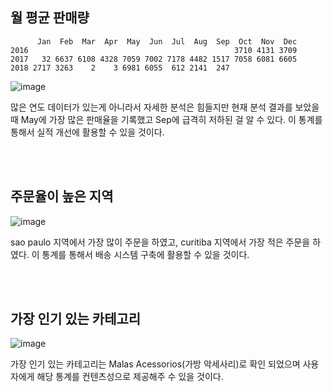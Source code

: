 ## 월 평균 판매량

```
      Jan  Feb  Mar  Apr  May  Jun  Jul  Aug  Sep  Oct  Nov  Dec
2016                                              3710 4131 3709
2017   32 6637 6108 4328 7059 7002 7178 4482 1517 7058 6081 6605
2018 2717 3263    2    3 6981 6055  612 2141  247
```

![image](https://github.com/iJaeDragon/Olist-Brazil_E-Commerce_System_Data_Analysis/assets/66985977/a26374d3-804a-44bb-9759-0981fa063588)

많은 연도 데이터가 있는게 아니라서 자세한 분석은 힘들지만 현재 분석 결과를 보았을 때 May에 가장 많은 판매율을 기록했고 Sep에 급격히 저하된 걸 알 수 있다.
이 통계를 통해서 실적 개선에 활용할 수 있을 것이다.

<br/><br/>

## 주문율이 높은 지역

![image](https://github.com/iJaeDragon/Olist-Brazil_E-Commerce_System_Data_Analysis/assets/66985977/3c3ba298-10df-4073-961c-f328aa33c108)

sao paulo 지역에서 가장 많이 주문을 하였고, curitiba 지역에서 가장 적은 주문을 하였다.
이 통계를 통해서 배송 시스템 구축에 활용할 수 있을 것이다.

<br/><br/>

## 가장 인기 있는 카테고리

![image](https://github.com/iJaeDragon/Olist-Brazil_E-Commerce_System_Data_Analysis/assets/66985977/90d4305e-5deb-461a-a90f-3617b727ff7d)

가장 인기 있는 카테고리는 Malas Acessorios(가방 악세사리)로 확인 되었으며
사용자에게 해당 통계를 컨텐츠성으로 제공해주 수 있을 것이다.
